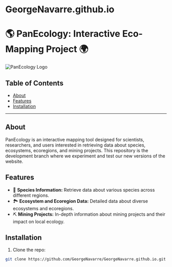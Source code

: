# GeorgeNavarre.github.io
# 🌎 PanEcology: Interactive Eco-Mapping Project 🌍

![PanEcology Logo](./images/logo.png)

## Table of Contents
- [About](#about)
- [Features](#features)
- [Installation](#installation)


---

## About
PanEcology is an interactive mapping tool designed for scientists, researchers, and users interested in retrieving data about species, ecosystems, ecoregions, and mining projects. This repository is the development branch where we experiment and test our new versions of the website. 

## Features
- 🌱 **Species Information:** Retrieve data about various species across different regions.
- 🏞️ **Ecosystem and Ecoregion Data:** Detailed data about diverse ecosystems and ecoregions.
- ⛏️ **Mining Projects:** In-depth information about mining projects and their impact on local ecology.

## Installation

1. Clone the repo: 
```bash
git clone https://github.com/GeorgeNavarre/GeorgeNavarre.github.io.git
